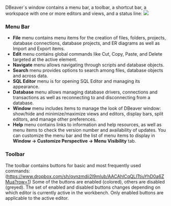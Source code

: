 DBeaver`s window contains a menu bar, a toolbar, a shortcut bar, a workspace with one or more editors and views, and a status line:
<img src="https://www.dropbox.com/s/hxkbuw6r7a8dmw6/UI%20with%20markup.png?raw=1">

### Menu Bar
* **File** menu contains menu items for the creation of files, folders, projects, database connections, database projects, and ER diagrams as well as Import and Export items.  
* **Edit** menu contains global commands like Cut, Copy, Paste, and Delete targeted at the active element.
* **Navigate** menu allows navigating through scripts and database objects.
* **Search** menu provides options to search among files, database objects and across data.
* **SQL Editor** menu is for opening SQL Editor and managing its appearance.
* **Database** menu allows managing database drivers, connections and transactions as well as reconnecting to and disconnecting from a database.
* **Window** menu includes items to manage the look of DBeaver window: show/hide and minimize/maximize views and editors, display bars, split editors, and manage other preferences.
* **Help** menu contains links to information and help resources, as well as menu items to check the version number and availability of updates.
You can customize the menu bar and the list of menu items to display in **Window -> Customize Perspective -> Menu Visibility** tab.

### Toolbar
The toolbar contains buttons for basic and most frequently used commands:
(https://www.dropbox.com/sh/qynzmdii2l9mlub/AACAhlCqQLlTtiuYhD0a6ZMua?row=1)
Some of the buttons are enabled (colored), others are disabled (greyed). The set of enabled and disabled buttons changes depending on which editor is currently active in the workbench. Only enabled buttons are applicable to the active editor.